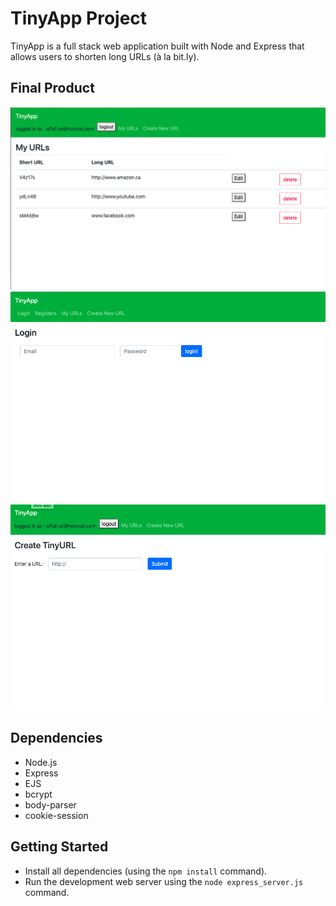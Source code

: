 # TinyApp Project

TinyApp is a full stack web application built with Node and Express that allows users to shorten long URLs (à la bit.ly).

## Final Product

!["screen shot of /urls page"](https://github.com/affafrai/tinyapp/blob/master/docs/urls-page.png?raw=true)
!["screen shot of login page"](https://github.com/affafrai/tinyapp/blob/master/docs/login-page.png?raw=true)
!["screen shot of /urls/new page"](https://github.com/affafrai/tinyapp/blob/master/docs/urls:new-page.png?raw=true)


## Dependencies

- Node.js
- Express
- EJS
- bcrypt
- body-parser
- cookie-session

## Getting Started

- Install all dependencies (using the `npm install` command).
- Run the development web server using the `node express_server.js` command.